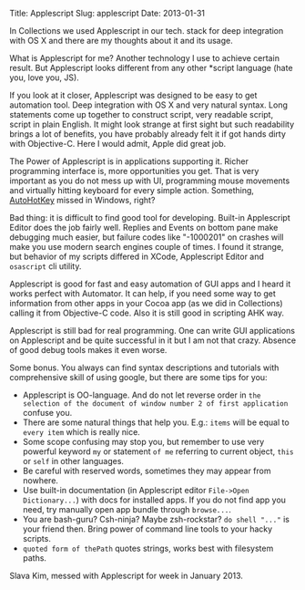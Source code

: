 Title: Applescript
Slug: applescript
Date: 2013-01-31

In Collections we used Applescript in our tech. stack for deep integration with OS X and there are my thoughts about it and its usage.

What is Applescript for me? Another technology I use to achieve certain result. But Applescript looks different from any other *script language (hate you, love you, JS).

If you look at it closer, Applescript was designed to be easy to get automation tool. Deep integration with OS X and very natural syntax. Long statements come up together to construct script, very readable script, script in plain English. It might look strange at first sight but such readability brings a lot of benefits, you have probably already felt it if got hands dirty with Objective-C.  Here I would admit, Apple did great job.

The Power of Applescript is in applications supporting it. Richer programming interface is, more opportunities you get. That is very important as you do not mess up with UI, programming mouse movements and virtually hitting keyboard for every simple action. Something, [AutoHotKey](http://www.autohotkey.com/) missed in Windows, right?

Bad thing: it is difficult to find good tool for developing. Built-in Applescript Editor does the job fairly well. Replies and Events on bottom pane make debugging much easier, but failure codes like "-1000201" on crashes will make you use modern search engines couple of times. I found it strange, but behavior of my scripts differed in XCode, Applescript Editor and `osascript` cli utility.

Applescript is good for fast and easy automation of GUI apps and I heard it works perfect with Automator. It can help, if you need some way to get information from other apps in your Cocoa app (as we did in Collections) calling it from Objective-C code. Also it is still good in scripting AHK way.

Applescript is still bad for real programming. One can write GUI applications on Applescript and be quite successful in it but I am not that crazy. Absence of good debug tools makes it even worse.

Some bonus. You always can find syntax descriptions and tutorials with comprehensive skill of using google, but there are some tips for you:

- Applescript is OO-language. And do not let reverse order in `the selection of the document of window number 2 of first application` confuse you.
- There are some natural things that help you. E.g.: `items` will be equal to `every item` which is really nice.
- Some scope confusing may stop you, but remember to use very powerful keyword `my` or statement `of me` referring to current object, `this` or `self` in other languages.
- Be careful with reserved words, sometimes they may appear from nowhere.
- Use built-in documentation (in Applescript editor `File->Open Dictionary...`) with docs for installed apps. If you do not find app you need, try manually open app bundle through `browse...`.
- You are bash-guru? Csh-ninja? Maybe zsh-rockstar? `do shell "..."` is your friend then. Bring power of command line tools to your hacky scripts.
- `quoted form of thePath` quotes strings, works best with filesystem paths.

Slava Kim, messed with Applescript for week in January 2013.
